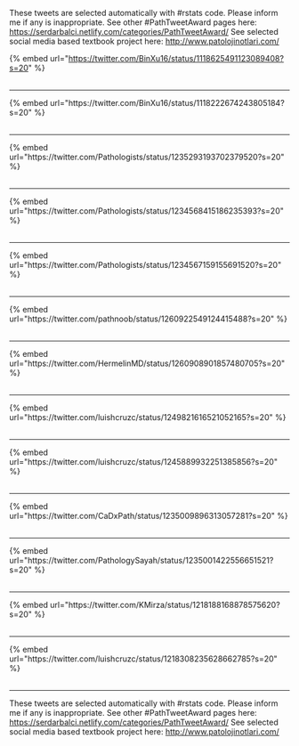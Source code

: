 

These tweets are selected automatically with #rstats code. Please inform me if any is inappropriate.
See other #PathTweetAward pages here: https://serdarbalci.netlify.com/categories/PathTweetAward/ 
See selected social media based textbook project here: http://www.patolojinotlari.com/

{% embed url="https://twitter.com/BinXu16/status/1118625491123089408?s=20" %}<br>
<br>
<hr>
{% embed url="https://twitter.com/BinXu16/status/1118222674243805184?s=20" %}<br>
<br>
<hr>
{% embed url="https://twitter.com/Pathologists/status/1235293193702379520?s=20" %}<br>
<br>
<hr>
{% embed url="https://twitter.com/Pathologists/status/1234568415186235393?s=20" %}<br>
<br>
<hr>
{% embed url="https://twitter.com/Pathologists/status/1234567159155691520?s=20" %}<br>
<br>
<hr>
{% embed url="https://twitter.com/pathnoob/status/1260922549124415488?s=20" %}<br>
<br>
<hr>
{% embed url="https://twitter.com/HermelinMD/status/1260908901857480705?s=20" %}<br>
<br>
<hr>
{% embed url="https://twitter.com/luishcruzc/status/1249821616521052165?s=20" %}<br>
<br>
<hr>
{% embed url="https://twitter.com/luishcruzc/status/1245889932251385856?s=20" %}<br>
<br>
<hr>
{% embed url="https://twitter.com/CaDxPath/status/1235009896313057281?s=20" %}<br>
<br>
<hr>
{% embed url="https://twitter.com/PathologySayah/status/1235001422556651521?s=20" %}<br>
<br>
<hr>
{% embed url="https://twitter.com/KMirza/status/1218188168878575620?s=20" %}<br>
<br>
<hr>
{% embed url="https://twitter.com/luishcruzc/status/1218308235628662785?s=20" %}<br>
<br>
<hr>


These tweets are selected automatically with #rstats code. Please inform me if any is inappropriate.
See other #PathTweetAward pages here: https://serdarbalci.netlify.com/categories/PathTweetAward/ 
See selected social media based textbook project here: http://www.patolojinotlari.com/

